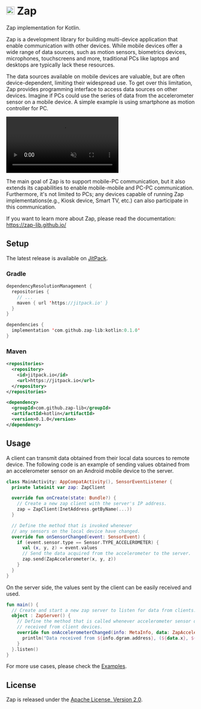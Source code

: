 <h1><img src="https://user-images.githubusercontent.com/6410412/282291416-f46dbcda-e298-4dee-bd26-70b23515b6cc.png" width="22px" height="22px" /> Zap</h1>

Zap implementation for Kotlin.

Zap is a development library for building multi-device application that enable communication with other devices. While mobile devices offer a wide range of data sources, such as motion sensors, biometrics devices, microphones, touchscreens and more, traditional PCs like laptops and desktops are typically lack these resources.

The data sources available on mobile devices are valuable, but are often device-dependent, limiting their widespread use. To get over this limitation, Zap provides programming interface to access data sources on other devices. Imagine if PCs could use the series of data from the accelerometer sensor on a mobile device. A simple example is using smartphone as motion controller for PC.

<video src="https://user-images.githubusercontent.com/6410412/281803373-bd6b55e0-65cd-421a-9504-5df169d31c03.mp4" muted controls></video>

The main goal of Zap is to support mobile-PC communication, but it also extends its capabilities to enable mobile-mobile and PC-PC communication. Furthermore, it's not limited to PCs; any devices capable of running Zap implementations(e.g., Kiosk device, Smart TV, etc.) can also participate in this communication.

If you want to learn more about Zap, please read the documentation: https://zap-lib.github.io/

## Setup

The latest release is available on [JitPack](https://jitpack.io/#zap-lib/kotlin).

### Gradle

```kotlin
dependencyResolutionManagement {
  repositories {
    // ...
    maven { url 'https://jitpack.io' }
  }
}
```

```kotlin
dependencies {
  implementation 'com.github.zap-lib:kotlin:0.1.0'
}
```

### Maven

```xml
<repositories>
  <repository>
    <id>jitpack.io</id>
    <url>https://jitpack.io</url>
  </repository>
</repositories>
```

```xml
<dependency>
  <groupId>com.github.zap-lib</groupId>
  <artifactId>kotlin</artifactId>
  <version>0.1.0</version>
</dependency>
```

## Usage

A client can transmit data obtained from their local data sources to remote device. The following code is an example of sending values obtained from an accelerometer sensor on an Android mobile device to the server.

```kotlin
class MainActivity: AppCompatActivity(), SensorEventListener {
  private lateinit var zap: ZapClient

  override fun onCreate(state: Bundle?) {
    // Create a new zap client with the server's IP address.
    zap = ZapClient(InetAddress.getByName(...))
  }

  // Define the method that is invoked whenever
  // any sensors on the local device have changed.
  override fun onSensorChanged(event: SensorEvent) {
    if (event.sensor.type == Sensor.TYPE_ACCELEROMETER) {
      val (x, y, z) = event.values
      // Send the data acquired from the accelerometer to the server.
      zap.send(ZapAccelerometer(x, y, z))
    }
  }
}
```

On the server side, the values sent by the client can be easily received and used.

```kotlin
fun main() {
  // Create and start a new zap server to listen for data from clients.
  object : ZapServer() {
    // Define the method that is called whenever accelerometer sensor data is
    // received from client devices.
    override fun onAccelerometerChanged(info: MetaInfo, data: ZapAccelerometer) {
      println("Data received from ${info.dgram.address}, (${data.x}, ${data.y}, ${data.z})")
    }
  }.listen()
}
```

For more use cases, please check the [Examples](https://github.com/zap-lib/examples).

## License

Zap is released under the [Apache License, Version 2.0](LICENSE).
